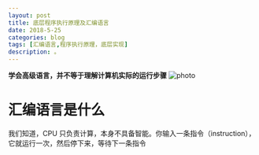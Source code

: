 ```yaml
---
layout: post
title: 底层程序执行原理及汇编语言
date: 2018-5-25
categories: blog
tags: [汇编语言,程序执行原理，底层实现]
description: 。
---
```


**学会高级语言，并不等于理解计算机实际的运行步骤**
![photo](http://www.ruanyifeng.com/blogimg/asset/2018/bg2018012204.png)

# 汇编语言是什么
我们知道，CPU 只负责计算，本身不具备智能。你输入一条指令（instruction），它就运行一次，然后停下来，等待下一条指令


